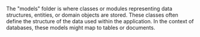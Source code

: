 The "models" folder is where classes or modules representing data structures, entities, or domain objects are stored. These classes often define the structure of the data used within the application. In the context of databases, these models might map to tables or documents.
